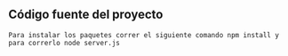## Código fuente del proyecto

```
Para instalar los paquetes correr el siguiente comando npm install y para correrlo node server.js
```